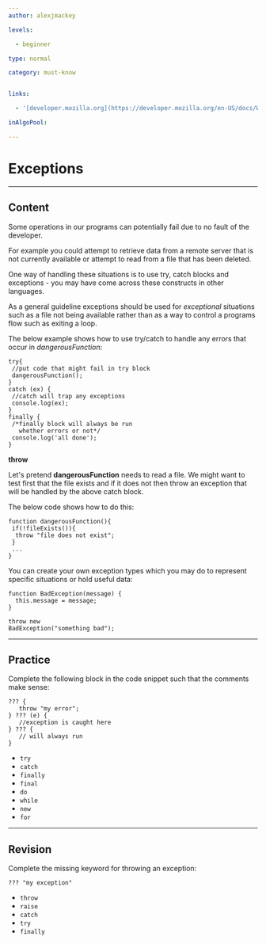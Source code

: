 ```yaml
---
author: alexjmackey

levels:

  - beginner

type: normal

category: must-know


links:

  - '[developer.mozilla.org](https://developer.mozilla.org/en-US/docs/Web/JavaScript/Guide/Control_flow_and_error_handling){website}'

inAlgoPool:

---
```


# Exceptions

---
## Content

Some operations in our programs can potentially fail due to no fault of the developer. 

For example you could attempt to retrieve data from a remote server that is not currently available or attempt to read from a file that has been deleted.

One way of handling these situations is to use try, catch blocks and exceptions - you may have come across these constructs in other languages.

As a general guideline exceptions should be used for *exceptional* situations such as a file not being available rather than as a way to control a programs flow such as exiting a loop.

The below example shows how to use try/catch to handle any errors that occur in *dangerousFunction*:

```
try{
 //put code that might fail in try block
 dangerousFunction();
}
catch (ex) {
 //catch will trap any exceptions
 console.log(ex);
}
finally {
 /*finally block will always be run
   whether errors or not*/
 console.log('all done');
}
```

**throw**

Let's pretend **dangerousFunction** needs to read a file. We might want to test first that the file exists and if it does not then throw an exception that will be handled by the above catch block.

The below code shows how to do this:

```
function dangerousFunction(){
 if(!fileExists()){
  throw "file does not exist";
 }
 ...
}
```

You can create your own exception types which you may do to represent specific situations or hold useful data:

```
function BadException(message) {
  this.message = message;
}

throw new 
BadException("something bad");
```

---
## Practice

Complete the following block in the code snippet such that the comments make sense:

```
??? {
   throw "my error";
} ??? (e) {
   //exception is caught here
} ??? {
   // will always run
}
```


* `try`
* `catch`
* `finally`
* `final`
* `do`
* `while`
* `new`
* `for`

---
## Revision

Complete the missing keyword for throwing an exception:
```
??? "my exception"
```


* `throw`
* `raise`
* `catch`
* `try`
* `finally`

